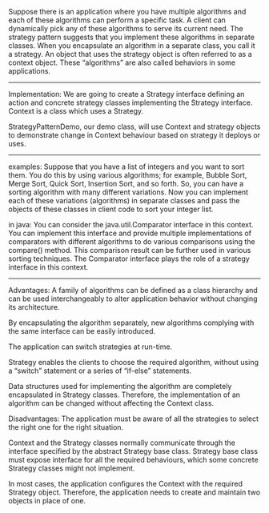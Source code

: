 Suppose there is an application where you have multiple algorithms and each of these
algorithms can perform a specific task. A client can dynamically pick any of these
algorithms to serve its current need.
The strategy pattern suggests that you implement these algorithms in separate
classes. When you encapsulate an algorithm in a separate class, you call it a strategy.
An object that uses the strategy object is often referred to as a context object. These
“algorithms” are also called behaviors in some applications.
*********************
Implementation:
We are going to create a Strategy interface defining an action and concrete strategy classes implementing
the Strategy interface. Context is a class which uses a Strategy.

StrategyPatternDemo, our demo class, will use Context and strategy objects to demonstrate change in Context
behaviour based on strategy it deploys or uses.
********************
examples:
Suppose that you have a list of integers and you want to sort them. You do this by using
various algorithms; for example, Bubble Sort, Merge Sort, Quick Sort, Insertion Sort, and
so forth. So, you can have a sorting algorithm with many different variations. Now you
can implement each of these variations (algorithms) in separate classes and pass the
objects of these classes in client code to sort your integer list.

in java:
You can consider the java.util.Comparator interface in this context. You can
implement this interface and provide multiple implementations of comparators
with different algorithms to do various comparisons using the compare() method.
This comparison result can be further used in various sorting techniques. The
Comparator interface plays the role of a strategy interface in this context.
**********************
Advantages:
A family of algorithms can be defined as a class hierarchy and can be used interchangeably 
to alter application behavior without changing its architecture.

By encapsulating the algorithm separately, new algorithms complying with the same interface can be easily introduced.

The application can switch strategies at run-time.

Strategy enables the clients to choose the required algorithm, without using a “switch” statement 
or a series of “if-else” statements.

Data structures used for implementing the algorithm are completely encapsulated in Strategy classes.
Therefore, the implementation of an algorithm can be changed without affecting the Context class.

Disadvantages:
The application must be aware of all the strategies to select the right one for the right situation.

Context and the Strategy classes normally communicate through the interface specified by the abstract
Strategy base class. Strategy base class must expose interface for all the required behaviours,
which some concrete Strategy classes might not implement.

In most cases, the application configures the Context with the required Strategy object.
Therefore, the application needs to create and maintain two objects in place of one.